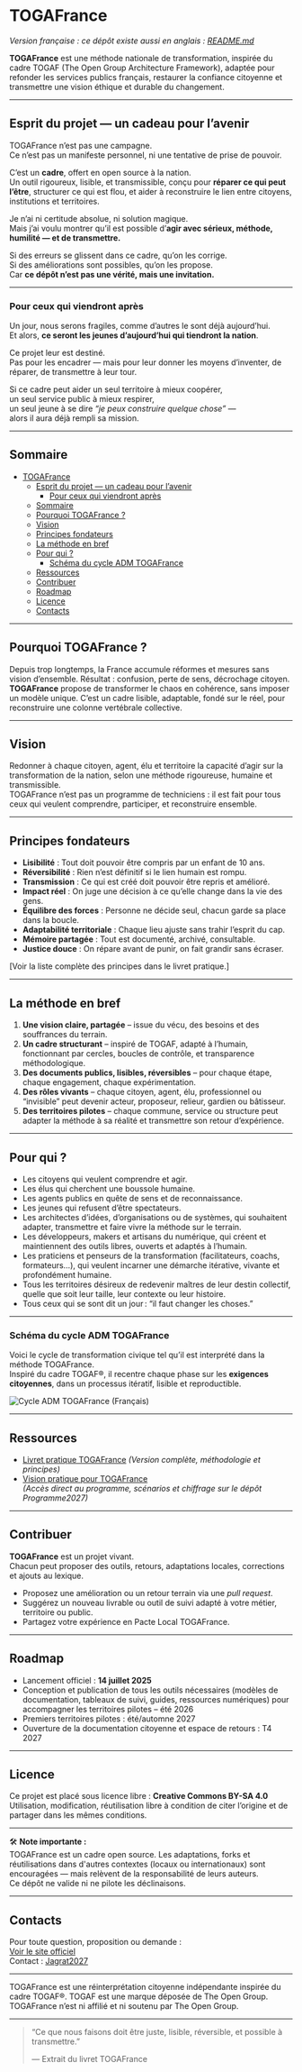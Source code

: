 # TOGAFrance
_Version française : ce dépôt existe aussi en anglais : [README.md](./README.md)_

**TOGAFrance** est une méthode nationale de transformation, inspirée du cadre TOGAF (The Open Group Architecture Framework), adaptée pour refonder les services publics français, restaurer la confiance citoyenne et transmettre une vision éthique et durable du changement.

---
## Esprit du projet — un cadeau pour l’avenir

TOGAFrance n’est pas une campagne.  
Ce n’est pas un manifeste personnel, ni une tentative de prise de pouvoir.

C’est un **cadre**, offert en open source à la nation.  
Un outil rigoureux, lisible, et transmissible, conçu pour **réparer ce qui peut l’être**, structurer ce qui est flou, et aider à reconstruire le lien entre citoyens, institutions et territoires.

Je n’ai ni certitude absolue, ni solution magique.  
Mais j’ai voulu montrer qu’il est possible d’**agir avec sérieux, méthode, humilité — et de transmettre.**

Si des erreurs se glissent dans ce cadre, qu’on les corrige.  
Si des améliorations sont possibles, qu’on les propose.  
Car **ce dépôt n’est pas une vérité, mais une invitation.**

---

### Pour ceux qui viendront après

Un jour, nous serons fragiles, comme d’autres le sont déjà aujourd’hui.  
Et alors, **ce seront les jeunes d’aujourd’hui qui tiendront la nation**.

Ce projet leur est destiné.  
Pas pour les encadrer — mais pour leur donner les moyens d’inventer, de réparer, de transmettre à leur tour.

Si ce cadre peut aider un seul territoire à mieux coopérer,  
un seul service public à mieux respirer,  
un seul jeune à se dire *“je peux construire quelque chose”* —  
alors il aura déjà rempli sa mission.

---

## Sommaire

- [TOGAFrance](#togafrance)
  - [Esprit du projet — un cadeau pour l’avenir](#esprit-du-projet--un-cadeau-pour-lavenir)
    - [Pour ceux qui viendront après](#pour-ceux-qui-viendront-après)
  - [Sommaire](#sommaire)
  - [Pourquoi TOGAFrance ?](#pourquoi-togafrance)
  - [Vision](#vision)
  - [Principes fondateurs](#principes-fondateurs)
  - [La méthode en bref](#la-méthode-en-bref)
  - [Pour qui ?](#pour-qui)
    - [Schéma du cycle ADM TOGAFrance](#schéma-du-cycle-adm-togafrance)
  - [Ressources](#ressources)
  - [Contribuer](#contribuer)
  - [Roadmap](#roadmap)
  - [Licence](#licence)
  - [Contacts](#contacts)

---

## Pourquoi TOGAFrance ?

Depuis trop longtemps, la France accumule réformes et mesures sans vision d’ensemble. Résultat : confusion, perte de sens, décrochage citoyen.  
**TOGAFrance** propose de transformer le chaos en cohérence, sans imposer un modèle unique. C’est un cadre lisible, adaptable, fondé sur le réel, pour reconstruire une colonne vertébrale collective.

---

## Vision

Redonner à chaque citoyen, agent, élu et territoire la capacité d’agir sur la transformation de la nation, selon une méthode rigoureuse, humaine et transmissible.  
TOGAFrance n’est pas un programme de techniciens : il est fait pour tous ceux qui veulent comprendre, participer, et reconstruire ensemble.

---

## Principes fondateurs

- **Lisibilité** : Tout doit pouvoir être compris par un enfant de 10 ans.
- **Réversibilité** : Rien n’est définitif si le lien humain est rompu.
- **Transmission** : Ce qui est créé doit pouvoir être repris et amélioré.
- **Impact réel** : On juge une décision à ce qu’elle change dans la vie des gens.
- **Équilibre des forces** : Personne ne décide seul, chacun garde sa place dans la boucle.
- **Adaptabilité territoriale** : Chaque lieu ajuste sans trahir l’esprit du cap.
- **Mémoire partagée** : Tout est documenté, archivé, consultable.
- **Justice douce** : On répare avant de punir, on fait grandir sans écraser.

[Voir la liste complète des principes dans le livret pratique.]

---

## La méthode en bref

1. **Une vision claire, partagée** – issue du vécu, des besoins et des souffrances du terrain.
2. **Un cadre structurant** – inspiré de TOGAF, adapté à l’humain, fonctionnant par cercles, boucles de contrôle, et transparence méthodologique.
3. **Des documents publics, lisibles, réversibles** – pour chaque étape, chaque engagement, chaque expérimentation.
4. **Des rôles vivants** – chaque citoyen, agent, élu, professionnel ou “invisible” peut devenir acteur, proposeur, relieur, gardien ou bâtisseur.
5. **Des territoires pilotes** – chaque commune, service ou structure peut adapter la méthode à sa réalité et transmettre son retour d’expérience.

---

## Pour qui ?

- Les citoyens qui veulent comprendre et agir.
- Les élus qui cherchent une boussole humaine.
- Les agents publics en quête de sens et de reconnaissance.
- Les jeunes qui refusent d’être spectateurs.
- Les architectes d’idées, d’organisations ou de systèmes, qui souhaitent adapter, transmettre et faire vivre la méthode sur le terrain.
- Les développeurs, makers et artisans du numérique, qui créent et maintiennent des outils libres, ouverts et adaptés à l’humain.
- Les praticiens et penseurs de la transformation (facilitateurs, coachs, formateurs…), qui veulent incarner une démarche itérative, vivante et profondément humaine.
- Tous les territoires désireux de redevenir maîtres de leur destin collectif, quelle que soit leur taille, leur contexte ou leur histoire.
- Tous ceux qui se sont dit un jour : “il faut changer les choses.”

---

### Schéma du cycle ADM TOGAFrance

Voici le cycle de transformation civique tel qu’il est interprété dans la méthode TOGAFrance.  
Inspiré du cadre TOGAF®, il recentre chaque phase sur les **exigences citoyennes**, dans un processus itératif, lisible et reproductible.

![Cycle ADM TOGAFrance (Français)](./medias/images/Cycle%20ADM%20TOGAFrance%20(Français).1.png)

---

## Ressources

- [Livret pratique TOGAFrance](./medias/TOGAFrance_Livret_Pratique.pdf)
  *(Version complète, méthodologie et principes)*
- [Vision pratique pour TOGAFrance](https://github.com/Jagrat2027/Programme2027)  
  *(Accès direct au programme, scénarios et chiffrage sur le dépôt Programme2027)*

---

## Contribuer

**TOGAFrance** est un projet vivant.  
Chacun peut proposer des outils, retours, adaptations locales, corrections et ajouts au lexique.

- Proposez une amélioration ou un retour terrain via une _pull request_.
- Suggérez un nouveau livrable ou outil de suivi adapté à votre métier, territoire ou public.
- Partagez votre expérience en Pacte Local TOGAFrance.

---

## Roadmap

- Lancement officiel : **14 juillet 2025**
- Conception et publication de tous les outils nécessaires (modèles de documentation, tableaux de suivi, guides, ressources numériques) pour accompagner les territoires pilotes – été 2026
- Premiers territoires pilotes : été/automne 2027
- Ouverture de la documentation citoyenne et espace de retours : T4 2027

---

## Licence

Ce projet est placé sous licence libre : **Creative Commons BY-SA 4.0**  
Utilisation, modification, réutilisation libre à condition de citer l’origine et de partager dans les mêmes conditions.

---

🛠️ **Note importante :**  
TOGAFrance est un cadre open source. Les adaptations, forks et réutilisations dans d'autres contextes (locaux ou internationaux) sont encouragées — mais relèvent de la responsabilité de leurs auteurs.  
Ce dépôt ne valide ni ne pilote les déclinaisons.

---

## Contacts

Pour toute question, proposition ou demande :  
[Voir le site officiel](https://jagrat.fr)  
Contact : [Jagrat2027](mailto:jagrat2027@gmail.com)

---

TOGAFrance est une réinterprétation citoyenne indépendante inspirée du cadre TOGAF®. TOGAF est une marque déposée de The Open Group. TOGAFrance n’est ni affilié et ni soutenu par The Open Group.

---

> “Ce que nous faisons doit être juste, lisible, réversible, et possible à transmettre.”
> 
> — Extrait du livret TOGAFrance
